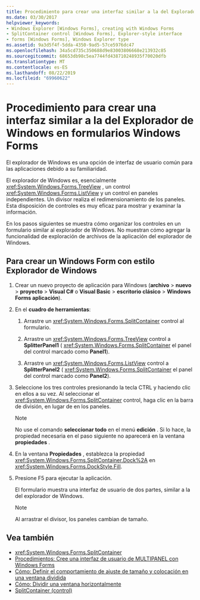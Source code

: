 ```yaml
---
title: Procedimiento para crear una interfaz similar a la del Explorador de Windows en formularios Windows Forms
ms.date: 03/30/2017
helpviewer_keywords:
- Windows Explorer [Windows Forms], creating with Windows Forms
- SplitContainer control [Windows Forms], Explorer-style interface
- forms [Windows Forms], Windows Explorer type
ms.assetid: 9a3d5f4f-5dda-4350-9ad5-57ce5976dc47
ms.openlocfilehash: 34a5cd735c350688d9e83003806668e213932c85
ms.sourcegitcommit: 68653db98c5ea7744fd438710248935f70020dfb
ms.translationtype: MT
ms.contentlocale: es-ES
ms.lasthandoff: 08/22/2019
ms.locfileid: "69960622"
---
```

# <a name="how-to-create-a-windows-explorerstyle-interface-on-a-windows-form"></a>Procedimiento para crear una interfaz similar a la del Explorador de Windows en formularios Windows Forms
El explorador de Windows es una opción de interfaz de usuario común para las aplicaciones debido a su familiaridad.

 El explorador de Windows es, esencialmente <xref:System.Windows.Forms.TreeView> , un control <xref:System.Windows.Forms.ListView> y un control en paneles independientes. Un divisor realiza el redimensionamiento de los paneles. Esta disposición de controles es muy eficaz para mostrar y examinar la información.

 En los pasos siguientes se muestra cómo organizar los controles en un formulario similar al explorador de Windows. No muestran cómo agregar la funcionalidad de exploración de archivos de la aplicación del explorador de Windows.

## <a name="to-create-a-windows-explorer-style-windows-form"></a>Para crear un Windows Form con estilo Explorador de Windows

1. Crear un nuevo proyecto de aplicación para Windows (**archivo** > **nuevo** > **proyecto** > **Visual C#**  o **Visual Basic** > **escritorio clásico**  >  **Windows Forms aplicación**).

2. En el **cuadro de herramientas**:

    1. Arrastre un <xref:System.Windows.Forms.SplitContainer> control al formulario.

    2. Arrastre un <xref:System.Windows.Forms.TreeView> control a **SplitterPanel1** ( <xref:System.Windows.Forms.SplitContainer> el panel del control marcado como **Panel1**).

    3. Arrastre un <xref:System.Windows.Forms.ListView> control a **SplitterPanel2** ( <xref:System.Windows.Forms.SplitContainer> el panel del control marcado como **Panel2**).

3. Seleccione los tres controles presionando la tecla CTRL y haciendo clic en ellos a su vez. Al seleccionar el <xref:System.Windows.Forms.SplitContainer> control, haga clic en la barra de división, en lugar de en los paneles.

    > [!NOTE]
    > No use el comando **seleccionar todo** en el menú **edición** . Si lo hace, la propiedad necesaria en el paso siguiente no aparecerá en la ventana **propiedades** .

4. En la ventana **Propiedades** , establezca la propiedad <xref:System.Windows.Forms.SplitContainer.Dock%2A> en <xref:System.Windows.Forms.DockStyle.Fill>.

5. Presione F5 para ejecutar la aplicación.

     El formulario muestra una interfaz de usuario de dos partes, similar a la del explorador de Windows.

    > [!NOTE]
    > Al arrastrar el divisor, los paneles cambian de tamaño.

## <a name="see-also"></a>Vea también

- <xref:System.Windows.Forms.SplitContainer>
- [Procedimientos: Cree una interfaz de usuario de MULTIPANEL con Windows Forms](how-to-create-a-multipane-user-interface-with-windows-forms.md)
- [Cómo: Definir el comportamiento de ajuste de tamaño y colocación en una ventana dividida](how-to-define-resize-and-positioning-behavior-in-a-split-window.md)
- [Cómo: Dividir una ventana horizontalmente](how-to-split-a-window-horizontally.md)
- [SplitContainer (control)](splitcontainer-control-windows-forms.md)
